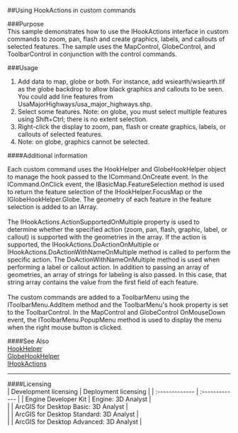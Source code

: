 ##Using HookActions in custom commands

###Purpose  
This sample demonstrates how to use the IHookActions interface in custom commands to zoom, pan, flash and create graphics, labels, and callouts of selected features. The sample uses the MapControl, GlobeControl, and ToolbarControl in conjunction with the control commands.  


###Usage
1. Add data to map, globe or both. For instance, add wsiearth/wsiearth.tif as the globe backdrop to allow black graphics and callouts to be seen. You could add line features from UsaMajorHighways/usa_major_highways.shp.  
1. Select some features. Note: on globe, you must select multiple features using Shift+Ctrl; there is no extent selection.  
1. Right-click the display to zoom, pan, flash or create graphics, labels, or callouts of selected features.  
1. Note: on globe, graphics cannot be selected.  





####Additional information  
<div xmlns="http://www.w3.org/1999/xhtml">Each custom command uses the HookHelper and GlobeHookHelper object to manage the hook passed to the ICommand.OnCreate event. In the ICommand.OnClick event, the IBasicMap.FeatureSelection method is used to return the feature selection of the IHookHelper.FocusMap or the IGlobeHookHelper.Globe. The geometry of each feature in the feature selection is added to an IArray.</div>  
<div xmlns="http://www.w3.org/1999/xhtml"> </div>  
<div xmlns="http://www.w3.org/1999/xhtml">The IHookActions.ActionSupportedOnMultiple property is used to determine whether the specified action (zoom, pan, flash, graphic, label, or callout) is supported with the geometries in the array. If the action is supported, the IHookActions.DoActionOnMultiple or IHookActions.DoActionWithNameOnMultiple method is called to perform the specific action. The DoActionWithNameOnMultiple method is used when performing a label or callout action. In addition to passing an array of geometries, an array of strings for labeling is also passed. In this case, that string array contains the value from the first field of each feature.</div>  
<div xmlns="http://www.w3.org/1999/xhtml"> </div>  
<div xmlns="http://www.w3.org/1999/xhtml">The custom commands are added to a ToolbarMenu using the IToolbarMenu.AddItem method and the ToolbarMenu's hook property is set to the ToolbarControl. In the MapControl and GlobeControl OnMouseDown event, the IToolbarMenu.PopupMenu method is used to display the menu when the right mouse button is clicked.</div>  


####See Also  
[HookHelper](http://desktopdev.arcgis.com/search/?q=HookHelper&p=0&language=en&product=arcobjects-sdk-dotnet&version=&n=15&collection=help)  
[GlobeHookHelper](http://desktopdev.arcgis.com/search/?q=GlobeHookHelper&p=0&language=en&product=arcobjects-sdk-dotnet&version=&n=15&collection=help)  
[IHookActions](http://desktopdev.arcgis.com/search/?q=IHookActions&p=0&language=en&product=arcobjects-sdk-dotnet&version=&n=15&collection=help)  


---------------------------------

####Licensing  
| Development licensing | Deployment licensing | 
| :------------- | :------------- | 
| Engine Developer Kit | Engine: 3D Analyst |  
|  | ArcGIS for Desktop Basic: 3D Analyst |  
|  | ArcGIS for Desktop Standard: 3D Analyst |  
|  | ArcGIS for Desktop Advanced: 3D Analyst |  


